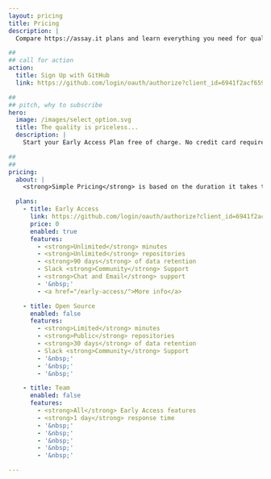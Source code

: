 ```yaml
---
layout: pricing
title: Pricing
description: |
  Compare https://assay.it plans and learn everything you need for quality assessment of your product.

##
## call for action
action:
  title: Sign Up with GitHub
  link: https://github.com/login/oauth/authorize?client_id=6941f2acf659df65f37e&response_type=code&scope=read:user%20repo%20read:org&redirect_uri=https://api.assay.it/auth/hook/github

##
## pitch, why to subscribe
hero:
  image: /images/select_option.svg
  title: The quality is priceless...
  description: |
    Start your Early Access Plan free of charge. No credit card required.

##
##
pricing:
  about: |
    <strong>Simple Pricing</strong> is based on the duration it takes to run quality assessment job.

  plans:
    - title: Early Access
      link: https://github.com/login/oauth/authorize?client_id=6941f2acf659df65f37e&response_type=code&scope=read:user%20repo%20read:org&redirect_uri=https://api.assay.it/auth/hook/github
      price: 0
      enabled: true
      features:
        - <strong>Unlimited</strong> minutes
        - <strong>Unlimited</strong> repositories
        - <strong>90 days</strong> of data retention
        - Slack <strong>Community</strong> Support
        - <strong>Chat and Email</strong> support
        - '&nbsp;'
        - <a href="/early-access/">More info</a>

    - title: Open Source
      enabled: false
      features:
        - <strong>Limited</strong> minutes
        - <strong>Public</strong> repositories
        - <strong>30 days</strong> of data retention
        - Slack <strong>Community</strong> Support
        - '&nbsp;'
        - '&nbsp;'
        - '&nbsp;'

    - title: Team
      enabled: false
      features:
        - <strong>All</strong> Early Access features
        - <strong>1 day</strong> response time
        - '&nbsp;'
        - '&nbsp;'
        - '&nbsp;'
        - '&nbsp;'
        - '&nbsp;'

---
```

